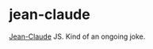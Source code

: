 jean-claude
===========

[Jean-Claude][1] JS. Kind of an ongoing joke.


[1]: http://en.wikipedia.org/wiki/Jean-Claude_Van_Damme